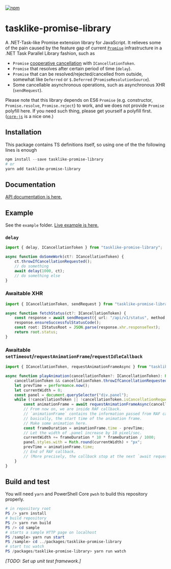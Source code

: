 

[![npm](https://img.shields.io/npm/v/tasklike-promise-library)](https://www.npmjs.com/package/tasklike-promise-library)

# tasklike-promise-library

A .NET-Task-like Promise extension library for JavaScript. It relieves some of the pain caused by the feature gap of current [`Promise`](https://developer.mozilla.org/en-US/docs/Web/JavaScript/Reference/Global_Objects/Promise) infrastructure in a .NET Task Parallel Library fashion, such as

* `Promise` [cooperative cancellation](https://docs.microsoft.com/en-us/dotnet/standard/parallel-programming/task-cancellation) with `ICancellationToken`.
* `Promise` that resolves after certain period of time (`delay`).
* `Promise` that can be resolved/rejected/cancelled from outside, somewhat like `Deferred`  or `$.Deferred` (`PromiseResolutionSource`).
* Some cancellable asynchronous operations, such as asynchronous XHR (`sendRequest`).

Please note that this library depends on ES6 `Promise` (e.g. constructor, `Promise.resolve`, `Promise.reject`) to work, and we does not provide `Promise` polyfill here. If you need such thing, please get yourself a polyfill first. ([`core-js`](https://github.com/zloirock/core-js) is a nice one.)

## Installation

This package contains TS definitions itself, so using one of the the following lines is enough

```powershell
npm install --save tasklike-promise-library
# or
yarn add tasklike-promise-library
```

## Documentation

[API documentation is here.](https://cxuesong.github.io/tasklike-promise-library/docs/)

## Example

See the `example` folder. [Live example is here.](https://cxuesong.github.io/tasklike-promise-library/sample/)

### `delay`

```typescript
import { delay, ICancellationToken } from "tasklike-promise-library";

async function doSomeWork(ct?: ICancellationToken) {
    ct.throwIfCancellationRequested();
    // do something
    await delay(1000, ct);
    // do something else
}
```

### Awaitable XHR

```typescript
import { ICancellationToken, sendRequest } from "tasklike-promise-library";

async function fetchStatus(ct?: ICancellationToken) {
    const response = await sendRequest({ url: "/api/v1/status", method: "GET" }, ct);
    response.ensureSuccessfulStatusCode();
    const root: IStatusRoot = JSON.parse(response.xhr.responseText);
    return root.status;
}
```

### Awaitable `setTimeout`/`requestAnimationFrame`/`requestIdleCallback`

```typescript
import { ICancellationToken, requestAnimationFrameAsync } from "tasklike-promise-library";

async function playAnimation(cancellationToken?: ICancellationToken): Promise<void> {
    cancellationToken && cancellationToken.throwIfCancellationRequested();
    let prevTime = performance.now();
    let currentWidth = 0;
    const panel = document.querySelector("div.panel");
    while (!cancellationToken || !cancellationToken.isCancellationRequested) {
        const animationFrame = await requestAnimationFrameAsync(cancellationToken);
        // From now on, we are inside RAF callback.
        // `animationFrame` contains the information passed from RAF callback,
        // basically, the start time of the animation frame.
        // Make some animation here.
        const frameDuration = animationFrame.time - prevTime;
        // Let the width of .panel increase by 10 pixel/sec.
        currentWidth += frameDuration * 10 * frameDuration / 1000;
        panel.styles.with = Math.round(currentWidth) + "px";
        prevTime = animationFrame.time;
        // End of RAF callback.
        // (More precisely, the callback stop at the next `await requestAnimationFrameAsync` expression.)
    }
}
```

## Build and test

You will need `yarn` and PowerShell Core `pwsh` to build this repository properly.

```powershell
# in repository root
PS /> yarn install
# build repository
PS /> yarn run build
PS /> cd sample
# starts a sample HTTP page on localhost
PS /sample> yarn run start
PS /sample> cd ../packages/tasklike-promise-library
# start tsc watch
PS /packages/tasklike-promise-library> yarn run watch
```

*[TODO: Set up unit test framework.]*
